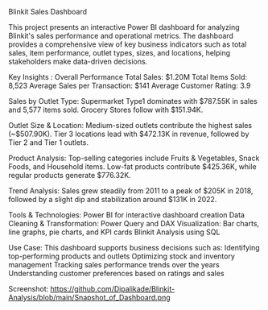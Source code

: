 Blinkit Sales Dashboard 

This project presents an interactive Power BI dashboard for analyzing Blinkit's sales performance and operational metrics. The dashboard provides a comprehensive view of key business indicators such as total sales, item performance, outlet types, sizes, and locations, helping stakeholders make data-driven decisions.

Key Insights :
Overall Performance
Total Sales: $1.20M
Total Items Sold: 8,523
Average Sales per Transaction: $141
Average Customer Rating: 3.9

Sales by Outlet Type:
Supermarket Type1 dominates with $787.55K in sales and 5,577 items sold.
Grocery Stores follow with $151.94K.

Outlet Size & Location:
Medium-sized outlets contribute the highest sales (~$507.90K).
Tier 3 locations lead with $472.13K in revenue, followed by Tier 2 and Tier 1 outlets.

Product Analysis:
Top-selling categories include Fruits & Vegetables, Snack Foods, and Household items.
Low-fat products contribute $425.36K, while regular products generate $776.32K.

Trend Analysis:
Sales grew steadily from 2011 to a peak of $205K in 2018, followed by a slight dip and stabilization around $131K in 2022.

Tools & Technologies:
Power BI for interactive dashboard creation
Data Cleaning & Transformation: Power Query and DAX
Visualization: Bar charts, line graphs, pie charts, and KPI cards
Blinkit Analysis using SQL

Use Case:
This dashboard supports business decisions such as:
Identifying top-performing products and outlets
Optimizing stock and inventory management
Tracking sales performance trends over the years
Understanding customer preferences based on ratings and sales

Screenshot: https://github.com/Dipalikade/Blinkit-Analysis/blob/main/Snapshot_of_Dashboard.png


